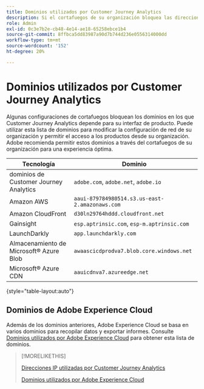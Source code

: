 ```yaml
---
title: Dominios utilizados por Customer Journey Analytics
description: Si el cortafuegos de su organización bloquea las direcciones IP que se originan en Adobe, utilice esta lista para actualizar la configuración del cortafuegos.
role: Admin
exl-id: 0c3e7b2e-cb48-4e14-ae18-65258ebce1b4
source-git-commit: 8ffbca5dd83987a90d7b744d236e0556314000dd
workflow-type: tm+mt
source-wordcount: '152'
ht-degree: 20%

---
```


# Dominios utilizados por Customer Journey Analytics

Algunas configuraciones de cortafuegos bloquean los dominios en los que Customer Journey Analytics depende para su interfaz de producto. Puede utilizar esta lista de dominios para modificar la configuración de red de su organización y permitir el acceso a los productos desde su organización. Adobe recomienda permitir estos dominios a través del cortafuegos de su organización para una experiencia óptima.

| Tecnología | Dominio |
| --- | --- |
| dominios de Customer Journey Analytics | `adobe.com`, `adobe.net`, `adobe.io` |
| Amazon AWS | `aaui-879784980514.s3.us-east-2.amazonaws.com` |
| Amazon CloudFront | `d30ln29764hddd.cloudfront.net` |
| Gainsight | `esp.aptrinsic.com`, `esp-m.aptrinsic.com` |
| LaunchDarkly | `app.launchdarkly.com` |
| Almacenamiento de Microsoft® Azure Blob | `awaascicdprodva7.blob.core.windows.net` |
| Microsoft® Azure CDN | `aauicdnva7.azureedge.net` |

{style="table-layout:auto"}

## Dominios de Adobe Experience Cloud

Además de los dominios anteriores, Adobe Experience Cloud se basa en varios dominios para recopilar datos y exportar informes. Consulte [Dominios utilizados por Adobe Experience Cloud](https://experienceleague.adobe.com/es/docs/core-services/interface/data-collection/domains) para obtener esta lista de dominios.

>[!MORELIKETHIS]
>
>[Direcciones IP utilizadas por Customer Journey Analytics](ip-addresses.md)
>
>[Dominios utilizados por Adobe Experience Cloud](https://experienceleague.adobe.com/es/docs/core-services/interface/data-collection/domains)
